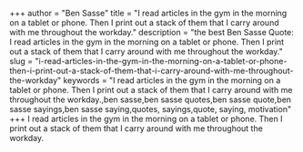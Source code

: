 +++
author = "Ben Sasse"
title = "I read articles in the gym in the morning on a tablet or phone. Then I print out a stack of them that I carry around with me throughout the workday."
description = "the best Ben Sasse Quote: I read articles in the gym in the morning on a tablet or phone. Then I print out a stack of them that I carry around with me throughout the workday."
slug = "i-read-articles-in-the-gym-in-the-morning-on-a-tablet-or-phone-then-i-print-out-a-stack-of-them-that-i-carry-around-with-me-throughout-the-workday"
keywords = "I read articles in the gym in the morning on a tablet or phone. Then I print out a stack of them that I carry around with me throughout the workday.,ben sasse,ben sasse quotes,ben sasse quote,ben sasse sayings,ben sasse saying,quotes, sayings,quote, saying, motivation"
+++
I read articles in the gym in the morning on a tablet or phone. Then I print out a stack of them that I carry around with me throughout the workday.

